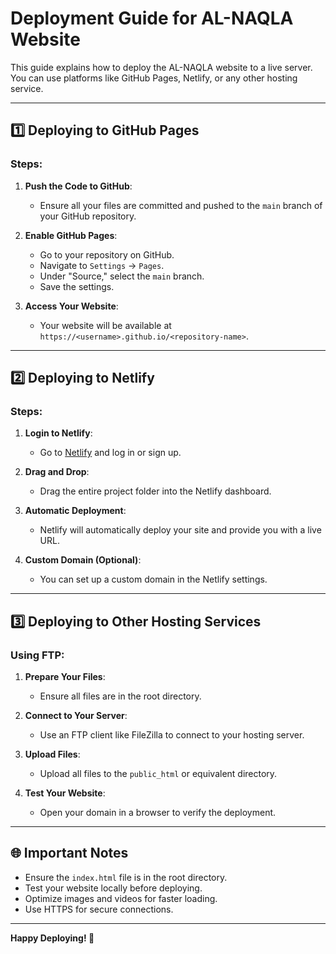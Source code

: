 # Deployment Guide for AL-NAQLA Website

This guide explains how to deploy the AL-NAQLA website to a live server. You can use platforms like GitHub Pages, Netlify, or any other hosting service.

---

## 1️⃣ Deploying to GitHub Pages

### Steps:
1. **Push the Code to GitHub**:
   - Ensure all your files are committed and pushed to the `main` branch of your GitHub repository.

2. **Enable GitHub Pages**:
   - Go to your repository on GitHub.
   - Navigate to `Settings` → `Pages`.
   - Under "Source," select the `main` branch.
   - Save the settings.

3. **Access Your Website**:
   - Your website will be available at `https://<username>.github.io/<repository-name>`.

---

## 2️⃣ Deploying to Netlify

### Steps:
1. **Login to Netlify**:
   - Go to [Netlify](https://www.netlify.com/) and log in or sign up.

2. **Drag and Drop**:
   - Drag the entire project folder into the Netlify dashboard.

3. **Automatic Deployment**:
   - Netlify will automatically deploy your site and provide you with a live URL.

4. **Custom Domain (Optional)**:
   - You can set up a custom domain in the Netlify settings.

---

## 3️⃣ Deploying to Other Hosting Services

### Using FTP:
1. **Prepare Your Files**:
   - Ensure all files are in the root directory.

2. **Connect to Your Server**:
   - Use an FTP client like FileZilla to connect to your hosting server.

3. **Upload Files**:
   - Upload all files to the `public_html` or equivalent directory.

4. **Test Your Website**:
   - Open your domain in a browser to verify the deployment.

---

## 🌐 Important Notes

- Ensure the `index.html` file is in the root directory.
- Test your website locally before deploying.
- Optimize images and videos for faster loading.
- Use HTTPS for secure connections.

---

**Happy Deploying! 🚀**